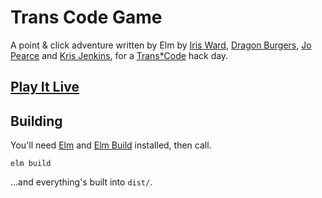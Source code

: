 # Trans Code Game

A point & click adventure written by Elm by [Iris Ward][iris],
[Dragon Burgers][dragon], [Jo Pearce][jo] and [Kris Jenkins][kris],
for a [Trans*Code][transcode] hack day.

## [Play It Live][live]

## Building

You'll need [Elm](http://elm-lang.org/install) and
[Elm Build](https://github.com/krisajenkins/elm-build) installed, then
call.

```
elm build
```

...and everything's built into `dist/`.

[iris]: https://github.com/adituv
[dragon]: https://github.com/DragonBurgers
[jessica]: https://github.com/JessicaML
[jo]: https://github.com/jdpearce
[transcode]: http://trans-code.org/
[kris]: https://github.com/krisajenkins
[live]: http://krisajenkins.github.io/transcodegame/
